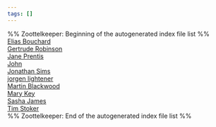 ```yaml
---
tags: []
---
```

   
%% Zoottelkeeper: Beginning of the autogenerated index file list  %%   
 [Elias Bouchard](../Characters/Elias%20Bouchard.md)   
 [Gertrude Robinson](../Characters/Gertrude%20Robinson.md)   
 [Jane Prentis](../Characters/Jane%20Prentis.md)   
 [John](../Characters/John.md)   
 [Jonathan Sims](../Characters/Jonathan%20Sims.md)   
 [jorgen lightener](../Characters/jorgen%20lightener.md)   
 [Martin Blackwood](../Characters/Martin%20Blackwood.md)   
 [Mary Key](../Characters/Mary%20Key.md)   
 [Sasha James](../Characters/Sasha%20James.md)   
 [Tim Stoker](../Characters/Tim%20Stoker.md)   
%% Zoottelkeeper: End of the autogenerated index file list  %%